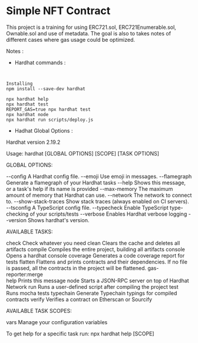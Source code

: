 # Simple NFT Contract

This project is a training for using ERC721.sol, ERC721Enumerable.sol, Ownable.sol and use of metadata.
The goal is also to takes notes of different cases where gas usage could be optimized.

Notes :

- Hardhat commands :

```shell


Installing
npm install --save-dev hardhat

npx hardhat help
npx hardhat test
REPORT_GAS=true npx hardhat test
npx hardhat node
npx hardhat run scripts/deploy.js
```

- Hadhat Global Options :

Hardhat version 2.19.2

Usage: hardhat [GLOBAL OPTIONS] [SCOPE] <TASK> [TASK OPTIONS]

GLOBAL OPTIONS:

  --config           	A Hardhat config file. 
  --emoji            	Use emoji in messages. 
  --flamegraph       	Generate a flamegraph of your Hardhat tasks 
  --help             	Shows this message, or a task's help if its name is provided 
  --max-memory       	The maximum amount of memory that Hardhat can use. 
  --network          	The network to connect to. 
  --show-stack-traces	Show stack traces (always enabled on CI servers). 
  --tsconfig         	A TypeScript config file. 
  --typecheck        	Enable TypeScript type-checking of your scripts/tests 
  --verbose          	Enables Hardhat verbose logging 
  --version          	Shows hardhat's version. 


AVAILABLE TASKS:

  check              	Check whatever you need
  clean              	Clears the cache and deletes all artifacts
  compile            	Compiles the entire project, building all artifacts
  console            	Opens a hardhat console
  coverage           	Generates a code coverage report for tests
  flatten            	Flattens and prints contracts and their dependencies. If no file is passed, all the contracts in the project will be flattened.
  gas-reporter:merge 	
  help               	Prints this message
  node               	Starts a JSON-RPC server on top of Hardhat Network
  run                	Runs a user-defined script after compiling the project
  test               	Runs mocha tests
  typechain          	Generate Typechain typings for compiled contracts
  verify             	Verifies a contract on Etherscan or Sourcify


AVAILABLE TASK SCOPES:

  vars               	Manage your configuration variables

To get help for a specific task run: npx hardhat help [SCOPE] <TASK>


